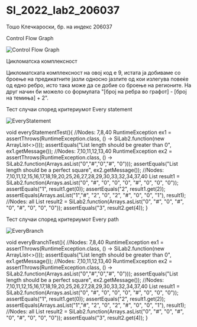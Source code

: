# SI_2022_lab2_206037
Тошо Клечкароски, бр. на индекс 206037


Control Flow Graph

![Control Flow Graph](https://user-images.githubusercontent.com/85617305/171952032-6d3955cb-f77d-448b-9e98-9ca58d269ca9.png)

Цикломатска комплексност

Цикломатската комплексност на овој код е 9, истата ја добиваме со броење на предикатните јазли односно јазлите од кои излегува повеќе од едно ребро, исто така може да се добие со броење на регионите. На друг начин би можело со формулата "[број на ребра во графот] - [број на темиња] + 2".

Тест случаи според критериумот Every statement

![EveryStatement](https://user-images.githubusercontent.com/85617305/171952191-3676f06f-cdc8-42f5-a62a-07926df416f8.png)

 void everyStatementTest(){
        //Nodes: 7,8,40
        RuntimeException ex1 = assertThrows(RuntimeException.class, () -> SiLab2.function(new ArrayList<>()));
        assertEquals("List length should be greater than 0", ex1.getMessage());
        //Nodes: 7,10,11,12,13,40
        RuntimeException ex2 = assertThrows(RuntimeException.class, () -> SiLab2.function(Arrays.asList("0","#","0","#", "0")));
        assertEquals("List length should be a perfect square", ex2.getMessage());
        //Nodes: 7,10,11,12,15,16,17,18,19,20,25,26,27,28,29,30,33,32,34,37,40
        List<String> result1  = SiLab2.function(Arrays.asList("0", "#", "0", "0", "0", "#", "0", "0", "0"));
        assertEquals("1", result1.get(0));
        assertEquals("2", result1.get(2));
        assertEquals(Arrays.asList("1","#", "2", "0", "2", "#", "0", "0", "1"), result1);
        //Nodes: all
        List<String> result2  = SiLab2.function(Arrays.asList("0", "#", "0", "#", "0", "#", "0", "0", "0"));
        assertEquals("3", result2.get(4));
    }


Тест случаи според критериумот Every path
 
![EveryBranch](https://user-images.githubusercontent.com/85617305/171952202-66fb0027-78b6-4fc5-ac4c-4adcd2b732ba.png)

 void everyBranchTest(){
        //Nodes: 7,8,40
        RuntimeException ex1 = assertThrows(RuntimeException.class, () -> SiLab2.function(new ArrayList<>()));
        assertEquals("List length should be greater than 0", ex1.getMessage());
        //Nodes: 7,10,11,12,13,40
        RuntimeException ex2 = assertThrows(RuntimeException.class, () -> SiLab2.function(Arrays.asList("0","#","0","#", "0")));
        assertEquals("List length should be a perfect square", ex2.getMessage());
        //Nodes: 7,10,11,12,15,16,17,18,19,20,25,26,27,28,29,30,33,32,34,37,40
        List<String> result1  = SiLab2.function(Arrays.asList("0", "#", "0", "0", "0", "#", "0", "0", "0"));
        assertEquals("1", result1.get(0));
        assertEquals("2", result1.get(2));
        assertEquals(Arrays.asList("1","#", "2", "0", "2", "#", "0", "0", "1"), result1);
        //Nodes: all
        List<String> result2  = SiLab2.function(Arrays.asList("0", "#", "0", "#", "0", "#", "0", "0", "0"));
        assertEquals("3", result2.get(4));
    }
